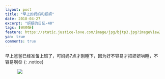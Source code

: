 ```yaml
---
layout: post
title: "早上的妈妈和妍妍"
date: 2018-04-27
excerpt: "妍妍的日记-40"
tags: [徐晓妍]
feature: https://static.justice-love.com/image/jpg/bjtp3.jpg?imageView2/1/w/1200/h/500
yan: true
comments: true
---
```

早上爸爸已经准备上班了，可妈妈7点才刚睡下，因为好不容易才把妍妍哄睡，不容易啊😓
{: .notice}
<figure>
    <img src="{{ site.staticUrl }}/yanyan/image/zaochen.JPG?imageMogr2/auto-orient" />
</figure>

